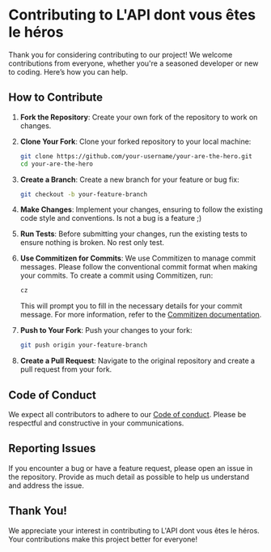 # Contributing to L'API dont vous êtes le héros

Thank you for considering contributing to our project! We welcome contributions from everyone, whether you're a seasoned developer or new to coding. Here’s how you can help.

## How to Contribute

1. **Fork the Repository**: Create your own fork of the repository to work on changes.

2. **Clone Your Fork**: Clone your forked repository to your local machine:
   ```bash
   git clone https://github.com/your-username/your-are-the-hero.git
   cd your-are-the-hero
   ```
   
3. **Create a Branch**: Create a new branch for your feature or bug fix:
   ```bash
   git checkout -b your-feature-branch
   ```
   
4. **Make Changes**: Implement your changes, ensuring to follow the existing code style and conventions. Is not a bug is a feature ;)

5. **Run Tests**: Before submitting your changes, run the existing tests to ensure nothing is broken. No rest only test.

6. **Use Commitizen for Commits**: We use Commitizen to manage commit messages. Please follow the conventional commit format when making your commits. To create a commit using Commitizen, run:
   ```bash
   cz
   ```
   This will prompt you to fill in the necessary details for your commit message. For more information, refer to the [Commitizen documentation](https://commitizen.github.io/cz-cli/).

7. **Push to Your Fork**: Push your changes to your fork:
   ```bash
   git push origin your-feature-branch
   ```
8. **Create a Pull Request**: Navigate to the original repository and create a pull request from your fork.

## Code of Conduct
We expect all contributors to adhere to our [Code of conduct](./Code_of_Conduct.md). Please be respectful and constructive in your communications.

## Reporting Issues
If you encounter a bug or have a feature request, please open an issue in the repository. Provide as much detail as possible to help us understand and address the issue.

## Thank You!
We appreciate your interest in contributing to L'API dont vous êtes le héros. Your contributions make this project better for everyone!
